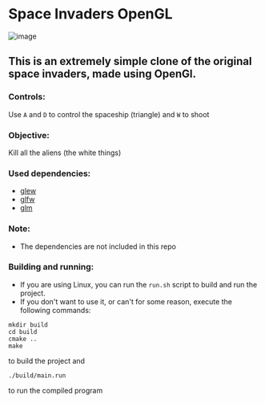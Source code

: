 # Space Invaders OpenGL
![image](https://github.com/user-attachments/assets/ea1c76b9-813d-4f7a-a65a-95c5d3a1031f)
## This is an extremely simple clone of the original space invaders, made using OpenGl.

### Controls:
Use `A` and `D` to control the spaceship (triangle) and `W` to shoot

### Objective:
Kill all the aliens (the white things)

### Used dependencies:
  - [glew](https://github.com/nigels-com/glew)
  - [glfw](https://github.com/glfw/glfw)
  - [glm](https://github.com/g-truc/glm)

### Note:
  - The dependencies are not included in this repo

### Building and running:
  - If you are using Linux, you can run the `run.sh` script to build and run the project.
  - If you don't want to use it, or can't for some reason, execute the following commands:
```
mkdir build
cd build
cmake ..
make
```
to build the project and 
```
./build/main.run
```
to run the compiled program
